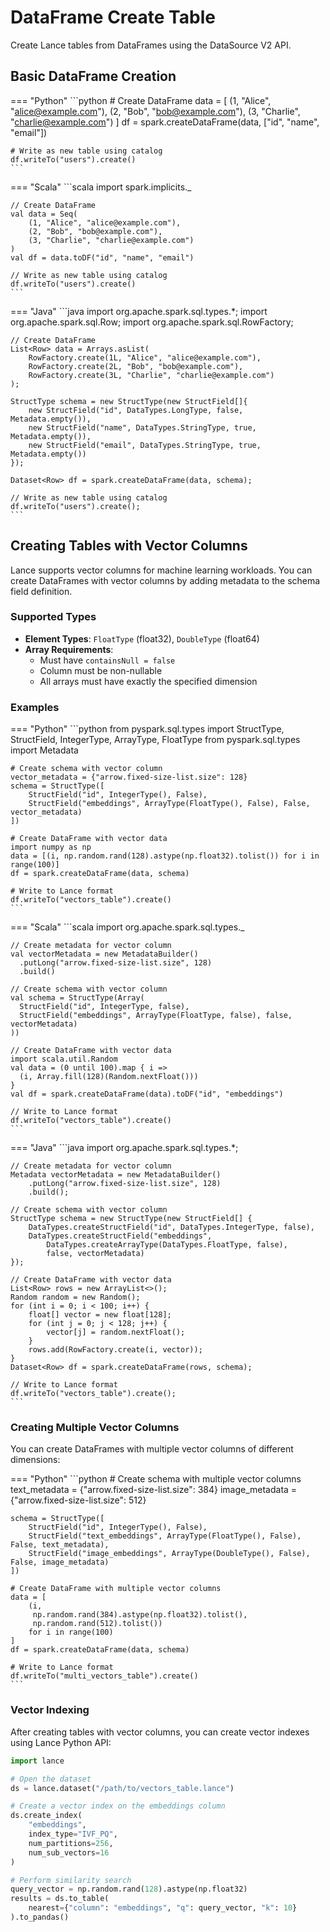 # DataFrame Create Table

Create Lance tables from DataFrames using the DataSource V2 API.

## Basic DataFrame Creation

=== "Python"
    ```python
    # Create DataFrame
    data = [
    (1, "Alice", "alice@example.com"),
    (2, "Bob", "bob@example.com"),
    (3, "Charlie", "charlie@example.com")
    ]
    df = spark.createDataFrame(data, ["id", "name", "email"])
    
    # Write as new table using catalog
    df.writeTo("users").create()
    ```

=== "Scala"
    ```scala
    import spark.implicits._
    
    // Create DataFrame
    val data = Seq(
        (1, "Alice", "alice@example.com"),
        (2, "Bob", "bob@example.com"),
        (3, "Charlie", "charlie@example.com")
    )
    val df = data.toDF("id", "name", "email")
    
    // Write as new table using catalog
    df.writeTo("users").create()
    ```

=== "Java"
    ```java
    import org.apache.spark.sql.types.*;
    import org.apache.spark.sql.Row;
    import org.apache.spark.sql.RowFactory;
    
    // Create DataFrame
    List<Row> data = Arrays.asList(
        RowFactory.create(1L, "Alice", "alice@example.com"),
        RowFactory.create(2L, "Bob", "bob@example.com"),
        RowFactory.create(3L, "Charlie", "charlie@example.com")
    );
    
    StructType schema = new StructType(new StructField[]{
        new StructField("id", DataTypes.LongType, false, Metadata.empty()),
        new StructField("name", DataTypes.StringType, true, Metadata.empty()),
        new StructField("email", DataTypes.StringType, true, Metadata.empty())
    });
    
    Dataset<Row> df = spark.createDataFrame(data, schema);
    
    // Write as new table using catalog
    df.writeTo("users").create();
    ```

## Creating Tables with Vector Columns

Lance supports vector columns for machine learning workloads. You can create DataFrames with vector columns by adding metadata to the schema field definition.

### Supported Types

- **Element Types**: `FloatType` (float32), `DoubleType` (float64)
- **Array Requirements**:
  - Must have `containsNull = false`
  - Column must be non-nullable
  - All arrays must have exactly the specified dimension

### Examples

=== "Python"
    ```python
    from pyspark.sql.types import StructType, StructField, IntegerType, ArrayType, FloatType
    from pyspark.sql.types import Metadata
    
    # Create schema with vector column
    vector_metadata = {"arrow.fixed-size-list.size": 128}
    schema = StructType([
        StructField("id", IntegerType(), False),
        StructField("embeddings", ArrayType(FloatType(), False), False, vector_metadata)
    ])
    
    # Create DataFrame with vector data
    import numpy as np
    data = [(i, np.random.rand(128).astype(np.float32).tolist()) for i in range(100)]
    df = spark.createDataFrame(data, schema)
    
    # Write to Lance format
    df.writeTo("vectors_table").create()
    ```

=== "Scala"
    ```scala
    import org.apache.spark.sql.types._
    
    // Create metadata for vector column
    val vectorMetadata = new MetadataBuilder()
      .putLong("arrow.fixed-size-list.size", 128)
      .build()
    
    // Create schema with vector column
    val schema = StructType(Array(
      StructField("id", IntegerType, false),
      StructField("embeddings", ArrayType(FloatType, false), false, vectorMetadata)
    ))
    
    // Create DataFrame with vector data
    import scala.util.Random
    val data = (0 until 100).map { i =>
      (i, Array.fill(128)(Random.nextFloat()))
    }
    val df = spark.createDataFrame(data).toDF("id", "embeddings")
    
    // Write to Lance format
    df.writeTo("vectors_table").create()
    ```

=== "Java"
    ```java
    import org.apache.spark.sql.types.*;
    
    // Create metadata for vector column
    Metadata vectorMetadata = new MetadataBuilder()
        .putLong("arrow.fixed-size-list.size", 128)
        .build();
    
    // Create schema with vector column
    StructType schema = new StructType(new StructField[] {
        DataTypes.createStructField("id", DataTypes.IntegerType, false),
        DataTypes.createStructField("embeddings", 
            DataTypes.createArrayType(DataTypes.FloatType, false),
            false, vectorMetadata)
    });
    
    // Create DataFrame with vector data
    List<Row> rows = new ArrayList<>();
    Random random = new Random();
    for (int i = 0; i < 100; i++) {
        float[] vector = new float[128];
        for (int j = 0; j < 128; j++) {
            vector[j] = random.nextFloat();
        }
        rows.add(RowFactory.create(i, vector));
    }
    Dataset<Row> df = spark.createDataFrame(rows, schema);
    
    // Write to Lance format
    df.writeTo("vectors_table").create();
    ```

### Creating Multiple Vector Columns

You can create DataFrames with multiple vector columns of different dimensions:

=== "Python"
    ```python
    # Create schema with multiple vector columns
    text_metadata = {"arrow.fixed-size-list.size": 384}
    image_metadata = {"arrow.fixed-size-list.size": 512}
    
    schema = StructType([
        StructField("id", IntegerType(), False),
        StructField("text_embeddings", ArrayType(FloatType(), False), False, text_metadata),
        StructField("image_embeddings", ArrayType(DoubleType(), False), False, image_metadata)
    ])
    
    # Create DataFrame with multiple vector columns
    data = [
        (i, 
         np.random.rand(384).astype(np.float32).tolist(),
         np.random.rand(512).tolist())
        for i in range(100)
    ]
    df = spark.createDataFrame(data, schema)
    
    # Write to Lance format
    df.writeTo("multi_vectors_table").create()
    ```

### Vector Indexing

After creating tables with vector columns, you can create vector indexes using Lance Python API:

```python
import lance

# Open the dataset
ds = lance.dataset("/path/to/vectors_table.lance")

# Create a vector index on the embeddings column
ds.create_index(
    "embeddings",
    index_type="IVF_PQ",
    num_partitions=256,
    num_sub_vectors=16
)

# Perform similarity search
query_vector = np.random.rand(128).astype(np.float32)
results = ds.to_table(
    nearest={"column": "embeddings", "q": query_vector, "k": 10}
).to_pandas()
```